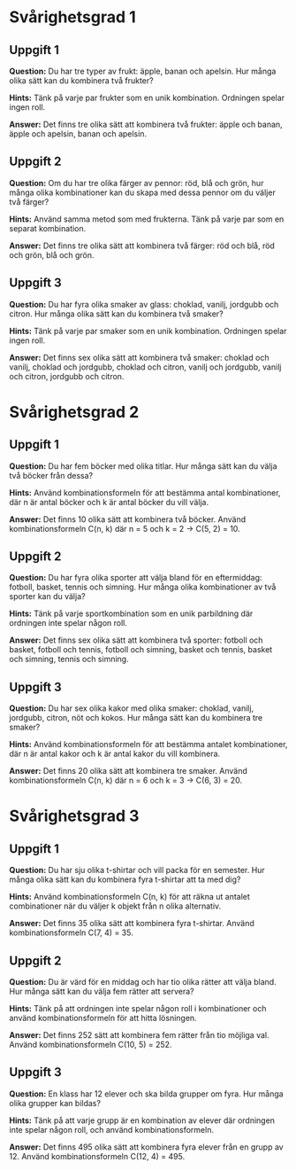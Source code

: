 # Svårighetsgrad 1

## Uppgift 1
**Question:** Du har tre typer av frukt: äpple, banan och apelsin. Hur många olika sätt kan du kombinera två frukter?

**Hints:** Tänk på varje par frukter som en unik kombination. Ordningen spelar ingen roll.

**Answer:** Det finns tre olika sätt att kombinera två frukter: äpple och banan, äpple och apelsin, banan och apelsin.

## Uppgift 2
**Question:** Om du har tre olika färger av pennor: röd, blå och grön, hur många olika kombinationer kan du skapa med dessa pennor om du väljer två färger?

**Hints:** Använd samma metod som med frukterna. Tänk på varje par som en separat kombination.

**Answer:** Det finns tre olika sätt att kombinera två färger: röd och blå, röd och grön, blå och grön.

## Uppgift 3
**Question:** Du har fyra olika smaker av glass: choklad, vanilj, jordgubb och citron. Hur många olika sätt kan du kombinera två smaker?

**Hints:** Tänk på varje par smaker som en unik kombination. Ordningen spelar ingen roll.

**Answer:** Det finns sex olika sätt att kombinera två smaker: choklad och vanilj, choklad och jordgubb, choklad och citron, vanilj och jordgubb, vanilj och citron, jordgubb och citron.

# Svårighetsgrad 2

## Uppgift 1
**Question:** Du har fem böcker med olika titlar. Hur många sätt kan du välja två böcker från dessa?

**Hints:** Använd kombinationsformeln för att bestämma antal kombinationer, där n är antal böcker och k är antal böcker du vill välja.

**Answer:** Det finns 10 olika sätt att kombinera två böcker. Använd kombinationsformeln C(n, k) där n = 5 och k = 2 → C(5, 2) = 10.

## Uppgift 2
**Question:** Du har fyra olika sporter att välja bland för en eftermiddag: fotboll, basket, tennis och simning. Hur många olika kombinationer av två sporter kan du välja?

**Hints:** Tänk på varje sportkombination som en unik parbildning där ordningen inte spelar någon roll.

**Answer:** Det finns sex olika sätt att kombinera två sporter: fotboll och basket, fotboll och tennis, fotboll och simning, basket och tennis, basket och simning, tennis och simning.

## Uppgift 3
**Question:** Du har sex olika kakor med olika smaker: choklad, vanilj, jordgubb, citron, nöt och kokos. Hur många sätt kan du kombinera tre smaker?

**Hints:** Använd kombinationsformeln för att bestämma antalet kombinationer, där n är antal kakor och k är antal kakor du vill kombinera.

**Answer:** Det finns 20 olika sätt att kombinera tre smaker. Använd kombinationsformeln C(n, k) där n = 6 och k = 3 → C(6, 3) = 20.

# Svårighetsgrad 3

## Uppgift 1
**Question:** Du har sju olika t-shirtar och vill packa för en semester. Hur många olika sätt kan du kombinera fyra t-shirtar att ta med dig?

**Hints:** Använd kombinationsformeln C(n, k) för att räkna ut antalet combinationer när du väljer k objekt från n olika alternativ.

**Answer:** Det finns 35 olika sätt att kombinera fyra t-shirtar. Använd kombinationsformeln C(7, 4) = 35.

## Uppgift 2
**Question:** Du är värd för en middag och har tio olika rätter att välja bland. Hur många sätt kan du välja fem rätter att servera?

**Hints:** Tänk på att ordningen inte spelar någon roll i kombinationer och använd kombinationsformeln för att hitta lösningen.

**Answer:** Det finns 252 sätt att kombinera fem rätter från tio möjliga val. Använd kombinationsformeln C(10, 5) = 252.

## Uppgift 3
**Question:** En klass har 12 elever och ska bilda grupper om fyra. Hur många olika grupper kan bildas?

**Hints:** Tänk på att varje grupp är en kombination av elever där ordningen inte spelar någon roll, och använd kombinationsformeln.

**Answer:** Det finns 495 olika sätt att kombinera fyra elever från en grupp av 12. Använd kombinationsformeln C(12, 4) = 495.